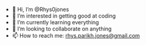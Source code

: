 - 👋 Hi, I’m @Rhys0jones
- 👀 I’m interested in getting good at coding
- 🌱 I’m currently learning everything
- 💞️ I’m looking to collaborate on anything
- 📫 How to reach me: rhys.parikh.jones@gmail.com

<!---
Rhys0jones/Rhys0jones is a ✨ special ✨ repository because its `README.md` (this file) appears on your GitHub profile.
You can click the Preview link to take a look at your changes.
--->

